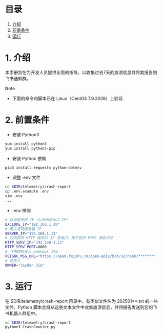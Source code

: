 # 目录

1. [介绍](#1-介绍)
1. [前置条件](#2-前置条件)
1. [运行](#3-运行)

# 1. 介绍

本手册旨在为开发人员提供全面的指导，以收集过去7天的崩溃信息并将其报告到飞书通知群。

> [!NOTE]
> - 下面的命令和脚本已在 Linux（CentOS 7.9.2009）上验证.

# 2. 前置条件

- 安装 Python3

```bash
yum install python3
yum install python3-pip
```

- 安装 Python 依赖

```bash
pip3 install requests python-dotenv
```

- 调整 .env 文件

```bash
cd $DIR/telemetry/crash-report
cp .env.example .env
vim .env
...
```

- .env 样例

```bash
# 过滤器排除 IP（公司网络出口 IP）
EXCLUDE_IP="192.168.1.10"
# 英文官网服务器 IP
SERVER_IP="192.168.1.11"
# 内网提供 HTTP 服务的 IP 及端口，用于提供 HTML 报告浏览
HTTP_SERV_IP="192.168.1.12"
HTTP_SERV_PORT=8080
# 飞书群机器人 webhook 地址
FEISHU_MSG_URL="https://open.feishu.cn/open-apis/bot/v2/hook/*******"
# 负责人
OWNER="Jayden Jia"
```

# 3. 运行

在 $DIR/telemetry/crash-report 目录中，有类似文件名为 202501**.txt 的一些文件。Python 脚本会将从这些文本文件中收集崩溃信息，并将报告发送到您的飞书机器人群组中。

```bash
cd $DIR/telemetry/crash-report
python3 CrashCounter.py
```
